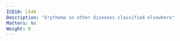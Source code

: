 ```yaml
---
ICD10: L548
Description: "Erythema in other diseases classified elsewhere"
Matters: No
Weight: 0
---
```

